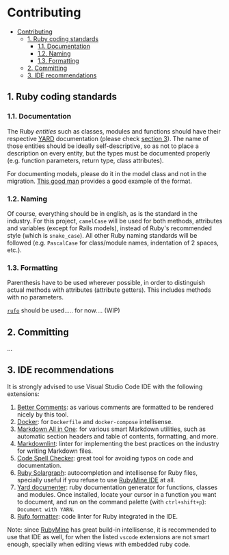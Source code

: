 # Contributing

- [Contributing](#contributing)
  - [1. Ruby coding standards](#1-ruby-coding-standards)
    - [1.1. Documentation](#11-documentation)
    - [1.2. Naming](#12-naming)
    - [1.3. Formatting](#13-formatting)
  - [2. Committing](#2-committing)
  - [3. IDE recommendations](#3-ide-recommendations)

## 1. Ruby coding standards

### 1.1. Documentation

The Ruby *entities* such as classes, modules and functions should have their respective [YARD](https://www.rubydoc.info/gems/yard/file/README.md) documentation (please check [section 3](#3-recommended-vscode-extensions)). The name of those entities should be ideally self-descriptive, so as not to place a description on every entity, but the types must be documented properly (e.g. function parameters, return type, class attributes).

For documenting models, please do it in the model class and not in the migration. [This good man](https://stackoverflow.com/questions/64678789/documenting-ruby-on-rails-models-with-yard) provides a good example of the format.

### 1.2. Naming

Of course, everything should be in english, as is the standard in the industry. For this project, `camelCase` will be used for both methods, attributes and variables (except for Rails models), instead of Ruby's recommended style (which is `snake_case`). All other Ruby naming standards will be followed (e.g. `PascalCase` for class/module names, indentation of 2 spaces, etc.).

### 1.3. Formatting

Parenthesis have to be used wherever possible, in order to distinguish actual methods with attributes (attribute getters). This includes methods with no parameters.

[`rufo`](https://github.com/ruby-formatter/rufo) should be used..... for now.... (WIP)
<!-- TODO: decide if to use `rufo` or `rubocop`, and automate it in `Makefile` and `settings.json` somehow -->

## 2. Committing

... <!-- TODO, sometime -->

## 3. IDE recommendations

It is strongly advised to use Visual Studio Code IDE with the following extensions:

1. [Better Comments](https://marketplace.visualstudio.com/items?itemName=aaron-bond.better-comments): as various comments are formatted to be rendered nicely by this tool.
2. [Docker](https://marketplace.visualstudio.com/items?itemName=ms-azuretools.vscode-docker): for `Dockerfile` and `docker-compose` intellisense.
3. [Markdown All in One](https://marketplace.visualstudio.com/items?itemName=yzhang.markdown-all-in-one): for various smart Markdown utilities, such as automatic section headers and table of contents, formatting, and more.
4. [Markdownlint](https://marketplace.visualstudio.com/items?itemName=DavidAnson.vscode-markdownlint): linter for implementing the best practices on the industry for writing Markdown files.
5. [Code Spell Checker](https://marketplace.visualstudio.com/items?itemName=streetsidesoftware.code-spell-checker): great tool for avoiding typos on code and documentation.
6. [Ruby Solargraph](https://marketplace.visualstudio.com/items?itemName=castwide.solargraph): autocompletion and intellisense for Ruby files, specially useful if you refuse to use [RubyMine IDE](https://www.jetbrains.com/ruby/) at all.
7. [Yard documenter](https://marketplace.visualstudio.com/items?itemName=pavlitsky.yard): ruby documentation generator for functions, classes and modules. Once installed, locate your cursor in a function you want to document, and run on the command palette (with `ctrl+shift+p`): `Document with YARN`.
8. [Rufo formatter](https://marketplace.visualstudio.com/items?itemName=jnbt.vscode-rufo): code linter for Ruby integrated in the IDE.

Note: since [RubyMine](https://www.jetbrains.com/ruby/) has great build-in intellisense, it is recommended to use that IDE as well, for when the listed `vscode` extensions are not smart enough, specially when editing views with embedded ruby code.

